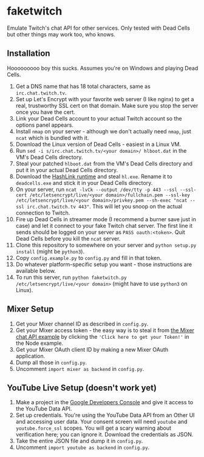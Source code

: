 # faketwitch
Emulate Twitch's chat API for other services. Only tested with Dead Cells but other things may work too, who knows.

## Installation
Hooooooooo boy this sucks. Assumes you're on Windows and playing Dead Cells.
1. Get a DNS name that has 18 total characters, same as `irc.chat.twitch.tv`.
2. Set up Let's Encrypt with your favorite web server (I like nginx) to get a real, trustworthy SSL cert on that domain. Make sure you stop the server once you have the cert.
3. Link your Dead Cells account to your actual Twitch account so the options panel appears.
4. Install `nmap` on your server - although we don't actually need `nmap`, just `ncat` which is bundled with it.
5. Download the Linux version of Dead Cells - easiest in a Linux VM.
6. Run `sed -i s/irc.chat.twitch.tv/<your domain>/ hlboot.dat` in the VM's Dead Cells directory.
7. Steal your patched `hlboot.dat` from the VM's Dead Cells directory and put it in your actual Dead Cells directory.
8. Download the [HashLink runtime](https://github.com/HaxeFoundation/hashlink/releases) and steal `hl.exe`. Rename it to `deadcells.exe` and stick it in your Dead Cells directory.
9. On your server, run `ncat -lvCk --output /dev/tty -p 443 --ssl --ssl-cert /etc/letsencrypt/live/<your domain>/fullchain.pem --ssl-key /etc/letsencrypt/live/<your domain>/privkey.pem --sh-exec "ncat --ssl irc.chat.twitch.tv 443"`. This will let you snoop on the actual connection to Twitch.
10. Fire up Dead Cells in streamer mode (I recommend a burner save just in case) and let it connect to your fake Twitch chat server. The first line it sends should be logged on your server as `PASS oauth:<token>`. Quit Dead Cells before you kill the `ncat` server.
11. Clone this repository to somewhere on your server and `python setup.py install` (might be `python3`).
12. Copy `config.example.py` to `config.py` and fill in that token.
13. Do whatever platform-specific setup you want - those instructions are available below.
14. To run this server, run `python faketwitch.py /etc/letsencrypt/live/<your domain>` (might have to use `python3` on Linux).

## Mixer Setup
1. Get your Mixer channel ID as described in `config.py`.
2. Get your Mixer access token - the easy way is to steal it from [the Mixer chat API example](https://dev.mixer.com/guides/chat/chatbot) by clicking the `'Click here to get your Token!'` in the Node example.
3. Get your Mixer OAuth client ID by making a new Mixer OAuth application.
4. Dump all those in `config.py`.
5. Uncomment `import mixer as backend` in `config.py`.

## YouTube Live Setup (doesn't work yet)
1. Make a project in the [Google Developers Console](https://console.developers.google.com/) and give it access to the YouTube Data API.
2. Set up credentials. You're using the YouTube Data API from an Other UI and accessing user data. Your consent screen will need `youtube` and `youtube.force_ssl` scopes. You will get a scary warning about verification here; you can ignore it. Download the credentials as JSON.
3. Take the entire JSON file and dump it in `config.py`.
4. Uncomment `import youtube as backend` in `config.py`.
